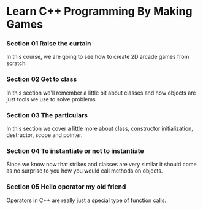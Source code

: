 # Learn C++ Programming By Making Games

### Section 01 Raise the curtain
In this course, we are going to see how to create 2D arcade games from scratch.

### Section 02 Get to class
In this section we'll remember a little bit about classes and how objects are just tools we use to solve problems.

### Section 03 The particulars
In this section we cover a little more about class, constructor initialization, destructor, scope and pointer.

### Section 04 To instantiate or not to instantiate
Since we know now that strikes and classes are very similar it should come as no surprise to you how you would call methods on objects.

### Section 05 Hello operator my old friend
Operators in C++ are really just a special type of function calls.
